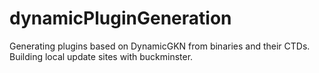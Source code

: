 # dynamicPluginGeneration
Generating plugins based on DynamicGKN from binaries and their CTDs. Building local update sites with buckminster.
